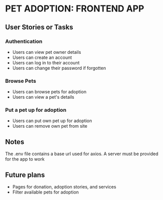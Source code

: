 # PET ADOPTION: FRONTEND APP

## User Stories or Tasks
### Authentication
- Users can view pet owner details
- Users can create an account
- Users can log in to their account
- Users can change their password if forgotten
### Browse Pets
- Users can browse pets for adoption
- Users can view a pet's details
### Put a pet up for adoption
- Users can put own pet up for adoption
- Users can remove own pet from site

## Notes
The .env file contains a base url used for axios. A server must be provided for the app to work 

## Future plans
- Pages for donation, adoption stories, and services
- Filter available pets for adoption